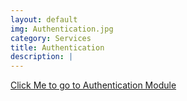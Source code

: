 ```yaml
---
layout: default
img: Authentication.jpg
category: Services
title: Authentication
description: |
---
```

 [Click Me to go to Authentication Module](https://konnor-filip.github.io/Learn2Surf/modules/authentication.md) 
